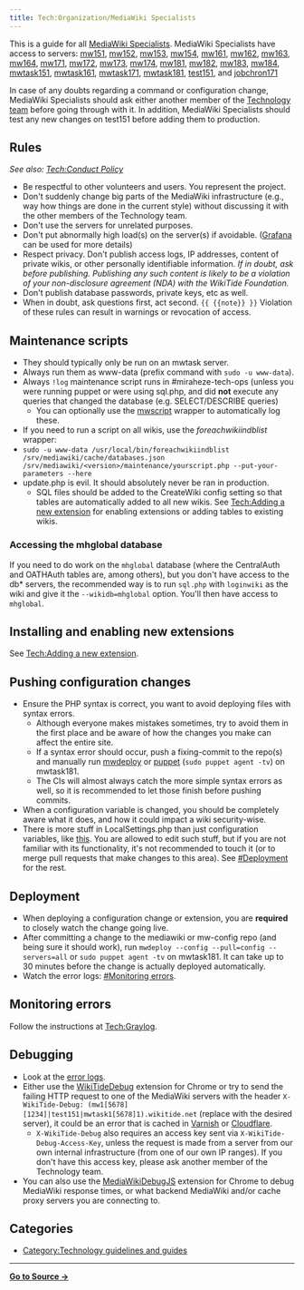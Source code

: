 ```yaml
---
title: Tech:Organization/MediaWiki Specialists
---
```


This is a guide for all [MediaWiki Specialists](/tech-docs/techorganization#mediawiki-specialist). MediaWiki Specialists have access to servers: [mw151](/tech-docs/techmw151), [mw152](/tech-docs/techmw152), [mw153](https://meta.miraheze.org/wiki/Tech:Mw153), [mw154](https://meta.miraheze.org/wiki/Tech:Mw154), [mw161](/tech-docs/techmw161), [mw162](/tech-docs/techmw162), [mw163](https://meta.miraheze.org/wiki/Tech:Mw163), [mw164](https://meta.miraheze.org/wiki/Tech:Mw164), [mw171](/tech-docs/techmw171), [mw172](/tech-docs/techmw172), [mw173](https://meta.miraheze.org/wiki/Tech:Mw173), [mw174](https://meta.miraheze.org/wiki/Tech:Mw174), [mw181](/tech-docs/techmw181), [mw182](/tech-docs/techmw182), [mw183](https://meta.miraheze.org/wiki/Tech:Mw183), [mw184](https://meta.miraheze.org/wiki/Tech:Mw184), [mwtask151](https://meta.miraheze.org/wiki/Tech:Mwtask151), [mwtask161](https://meta.miraheze.org/wiki/Tech:Mwtask161), [mwtask171](/tech-docs/techmwtask171), [mwtask181](/tech-docs/techmwtask181), [test151](/tech-docs/techtest151), and [jobchron171](/tech-docs/techjobchron171)

In case of any doubts regarding a command or configuration change, MediaWiki Specialists should ask either another member of the [Technology team](/tech-docs/techvolunteers) before going through with it. In addition, MediaWiki Specialists should test any new changes on test151 before adding them to production.

## Rules 

   *See also: [Tech:Conduct Policy](/tech-docs/techconduct_policy)*

* Be respectful to other volunteers and users. You represent the project.
* Don't suddenly change big parts of the MediaWiki infrastructure (e.g., way how things are done in the current style) without discussing it with the other members of the Technology team.
* Don't use the servers for unrelated purposes.
* Don't put abnormally high load(s) on the server(s) if avoidable. ([Grafana](/tech-docs/techgrafana) can be used for more details)
* Respect privacy. Don't publish access logs, IP addresses, content of private wikis, or other personally identifiable information. *If in doubt, ask before publishing. Publishing any such content is likely to be a violation of your non-disclosure agreement (NDA) with the WikiTide Foundation.*
* Don't publish database passwords, private keys, etc as well.
* When in doubt, ask questions first, act second.
 `{{ {{note}} }}` Violation of these rules can result in warnings or revocation of access.

## Maintenance scripts 

* They should typically only be run on an mwtask server.
* Always run them as www-data (prefix command with `sudo -u www-data`).
* Always `!log` maintenance script runs in #miraheze-tech-ops (unless you were running puppet or were using sql.php, and did **not** execute any queries that changed the database (e.g. SELECT/DESCRIBE queries)
   * You can optionally use the [mwscript](/tech-docs/techmediawiki_appserver#mwscript) wrapper to automatically log these.
* If you need to run a script on all wikis, use the *foreachwikiindblist* wrapper:
* `sudo -u www-data /usr/local/bin/foreachwikiindblist /srv/mediawiki/cache/databases.json /srv/mediawiki/<version>/maintenance/yourscript.php --put-your-parameters --here`
* update.php is evil. It should absolutely never be ran in production.
   * SQL files should be added to the CreateWiki config setting so that tables are automatically added to all new wikis. See [Tech:Adding a new extension](/tech-docs/techadding_a_new_extension) for enabling extensions or adding tables to existing wikis.

### Accessing the mhglobal database 

If you need to do work on the `mhglobal` database (where the CentralAuth and OATHAuth tables are, among others), but you don't have access to the db* servers, the recommended way is to run `sql.php` with `loginwiki` as the wiki and give it the `--wikidb=mhglobal` option. You'll then have access to `mhglobal`.

## Installing and enabling new extensions 

See [Tech:Adding a new extension](/tech-docs/techadding_a_new_extension).

## Pushing configuration changes 

* Ensure the PHP syntax is correct, you want to avoid deploying files with syntax errors.
   * Although everyone makes mistakes sometimes, try to avoid them in the first place and be aware of how the changes you make can affect the entire site.
   * If a syntax error should occur, push a fixing-commit to the repo(s) and manually run [mwdeploy](/tech-docs/techmwdeploy) or [puppet](/tech-docs/techpuppet) (`sudo puppet agent -tv`) on mwtask181.
   * The CIs will almost always catch the more simple syntax errors as well, so it is recommended to let those finish before pushing commits.
* When a configuration variable is changed, you should be completely aware what it does, and how it could impact a wiki security-wise.
* There is more stuff in LocalSettings.php than just configuration variables, like [this](https://github.com/miraheze/mw-config/blob/d9b720ba7a19fd77d7dc7c08a9e3f640cb6c9b0f/LocalSettings.php#L2905-L3028). You are allowed to edit such stuff, but if you are not familiar with its functionality, it's not recommended to touch it (or to merge pull requests that make changes to this area).
See [#Deployment](#deployment) for the rest.

## Deployment 

* When deploying a configuration change or extension, you are **required** to closely watch the change going live.
* After committing a change to the mediawiki or mw-config repo (and being sure it should work), run `mwdeploy --config --pull=config --servers=all` or `sudo puppet agent -tv` on mwtask181. It can take up to 30 minutes before the change is actually deployed automatically.
* Watch the error logs: [#Monitoring errors](#monitoring-errors).

## Monitoring errors 

Follow the instructions at [Tech:Graylog](/tech-docs/techgraylog).

## Debugging 

* Look at the [error logs](#monitoring-errors).
* Either use the [WikiTideDebug](https://github.com/miraheze/WikiTideDebug) extension for Chrome or try to send the failing HTTP request to one of the MediaWiki servers with the header `X-WikiTide-Debug: (mw1[5678][1234]|test151|mwtask1[5678]1).wikitide.net` (replace with the desired server), it could be an error that is cached in [Varnish](/tech-docs/techvarnish) or [Cloudflare](/tech-docs/techcloudflare).
   * `X-WikiTide-Debug` also requires an access key sent via `X-WikiTide-Debug-Access-Key`, unless the request is made from a server from our own internal infrastructure (from one of our own IP ranges). If you don't have this access key, please ask another member of the Technology team.
* You can also use the [MediaWikiDebugJS](https://github.com/miraheze/MediaWikiDebugJS) extension for Chrome to debug MediaWiki response times, or what backend MediaWiki and/or cache proxy servers you are connecting to.

## Categories

* [Category:Technology guidelines and guides](https://meta.miraheze.org/wiki/Category:Technology_guidelines_and_guides)



----
**[Go to Source &rarr;](https://meta.miraheze.org/wiki/Tech:Organization/MediaWiki_Specialists)**